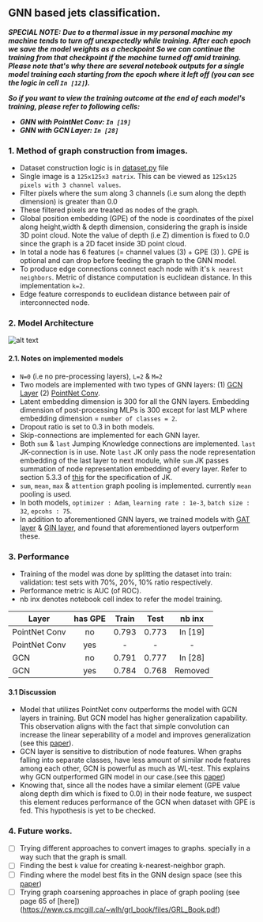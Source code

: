 ## GNN based jets classification.

**_SPECIAL NOTE:_** 
**_Due to a thermal issue in my personal machine my machine tends to turn off unexpectedly while training. After each epoch we save the model weights as a checkpoint So we can continue the training from that checkpoint if the machine turned off amid training. Please note that's why there are several notebook outputs for a single model training each starting from the epoch where it left off (you can see the logic in cell `In [12]`)._** 

**_So if you want to view the training outcome at the end of each model's training, please refer to following cells:_**
- **_GNN with PointNet Conv: `In [19]`_**
- **_GNN with GCN Layer: `In [28]`_**


### **1. Method of graph construction from images.**

- Dataset construction logic is in [dataset.py](https://github.com/SarithRavI/ML4SCI-GSoC-Tests/blob/test/Task_3/dataset.py) file
- Single image is a `125x125x3 matrix`. This can be viewed as `125x125 pixels with 3 channel values`.
- Filter pixels where the sum along 3 channels (i.e sum along the depth dimension) is greater than 0.0
- These filtered pixels are treated as nodes of the graph.
- Global position embedding (GPE) of the node is coordinates of the pixel along height,width & depth dimension, considering the graph is inside 3D point cloud. Note the value of depth (i.e Z) dimention is fixed to 0.0 since the graph is a 2D facet inside 3D point cloud.  
- In total a node has 6 features (= channel values (3) + GPE (3) ). GPE is optional and can drop before feeding the graph to the GNN model.
- To produce edge connections connect each node with it's `k nearest neighbors`. Metric of distance computation is euclidean distance. In this implementation `k=2`.
- Edge feature corresponds to euclidean distance between pair of interconnected node.

### **2. Model Architecture**

![alt text](https://github.com/SarithRavI/ML4SCI-GSoC-Tests/blob/test/Task_3/Resources/ml4sci-gsoc-gnn-architecture.png?raw=true)

#### **2.1. Notes on implemented models**
- `N=0` (i.e no pre-processing layers), `L=2` & `M=2`
- Two models are implemented with two types of GNN layers: (1) [GCN Layer](https://arxiv.org/pdf/1609.02907.pdf) (2) [PointNet Conv](https://pytorch-geometric.readthedocs.io/en/latest/generated/torch_geometric.nn.conv.PointNetConv.html#torch_geometric.nn.conv.PointNetConv). 
- Latent embedding dimension is 300 for all the GNN layers. Embedding dimension of post-processing MLPs is 300 except for last MLP where embedding dimension = `number of classes = 2`.
- Dropout ratio is set to 0.3 in both models.
- Skip-connections are implemented for each GNN layer.
- Both `sum` & `last` Jumping Knowledge connections are implemented. `last` JK-connection is in use. Note `last` JK only pass the node representation embedding of the last layer to next module, while `sum` JK passes summation of node representation embedding of every layer.  Refer to section 5.3.3 of [this](https://www.cs.mcgill.ca/~wlh/grl_book/files/GRL_Book.pdf) for the specification of JK.
- `sum`, `mean`, `max` & `attention` graph pooling is implemented. currently `mean` pooling is used.
- In both models, `optimizer : Adam`, `learning rate : 1e-3`, `batch size : 32`, `epcohs : 75`.
- In addition to aforementioned GNN layers, we trained models with [GAT layer](https://pytorch-geometric.readthedocs.io/en/latest/modules/nn.html) & [GIN layer](https://arxiv.org/pdf/1810.00826.pdf), and found that aforementioned layers outperform these.

### 3. Performance

- Training of the model was done by splitting the dataset into train: validation: test sets with 70%, 20%, 10% ratio respectively.
- Performance metric is AUC (of ROC).
- nb inx denotes notebook cell index to refer the model training. 

| Layer | has GPE | Train  | Test  | nb inx |
| ------ | :---: | :----: | :----: | :----: |
| PointNet Conv | no| 0.793 | 0.773 | In [19]
| PointNet Conv | yes | - | - | -
| GCN | no | 0.791 | 0.777| In [28]
| GCN | yes | 0.784 | 0.768 | Removed

#### 3.1 Discussion

- Model that utilizes PointNet conv outperforms the model with GCN layers in training. But GCN model has higher generalization capability. This observation aligns with the fact that simple convolution can increase the linear seperability of a model and improves generalization (see this [paper](https://arxiv.org/pdf/2102.06966.pdf)).
- GCN layer is sensitive to distribution of node features. When graphs falling into separate classes, have less amount of similar node features among each other, GCN is powerful as much as WL-test. This explains why GCN outperformed GIN model in our case.(see this [paper](https://arxiv.org/pdf/1810.00826.pdf))
- Knowing that, since all the nodes have a similar element (GPE value along depth dim which is fixed to 0.0) in their node feature, we suspect this element reduces performance of the GCN when dataset with GPE is fed. This hypothesis is yet to be checked.

### 4. Future works.

- [ ] Trying different approaches to convert images to graphs. specially in a way such that the graph is small.
- [ ] Finding the best `k` value for creating k-nearest-neighbor graph.
- [ ] Finding where the model best fits in the GNN design space (see this [paper](https://arxiv.org/pdf/2011.08843.pdf))
- [ ] Trying graph coarsening approaches in place of graph pooling (see page 65 of [here])(https://www.cs.mcgill.ca/~wlh/grl_book/files/GRL_Book.pdf)
